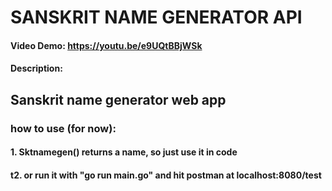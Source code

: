 # SANSKRIT NAME GENERATOR API
#### Video Demo:  <https://youtu.be/e9UQtBBjWSk>
#### Description:
## Sanskrit name generator web app
### how to use (for now):
#### 1. Sktnamegen() returns a name, so just use it in code
#### t2. or run it with "go run main.go" and hit postman at localhost:8080/test
